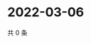 # 2022-03-06

共 0 条

<!-- BEGIN WEIBO -->
<!-- 最后更新时间 Sun Mar 06 2022 06:09:19 GMT+0800 (China Standard Time) -->

<!-- END WEIBO -->
